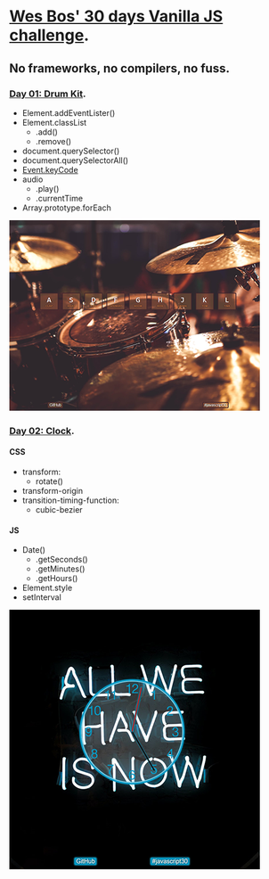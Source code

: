 # [Wes Bos' 30 days Vanilla JS challenge](https://javascript30.com/).

## No frameworks, no compilers, no fuss.

### [Day 01: Drum Kit](https://2y2son4.github.io/drum-kit-day01/).

- Element.addEventLister()
- Element.classList
  - .add()
  - .remove()
- document.querySelector()
- document.querySelectorAll()
- [Event.keyCode](https://keycode.info/)
- audio
  - .play()
  - .currentTime
- Array.prototype.forEach

<p align="left">
<img src="./readme-img/01.png">
</p>

### **[Day 02: Clock](https://2y2son4.github.io/clock-day2)**.

#### **CSS**

- transform:
  - rotate()
- transform-origin
- transition-timing-function:
  - cubic-bezier

#### **JS**

- Date()
  - .getSeconds()
  - .getMinutes()
  - .getHours()
- Element.style
- setInterval

<p align="left">
<img src="./readme-img/02.png">
</p>
